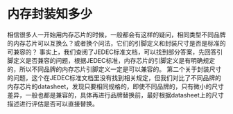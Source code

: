 内存封装知多少
======
相信很多人一开始用内存芯片的时候，一般都会有这样的疑问，相同类型不同品牌的内存芯片可以互换么？或者换个问法，它们的引脚定义和封装尺寸是否是标准的可兼容的？
事实上，我们查阅了JEDEC标准文档，可以找到部分答案，先回答引脚定义是否兼容的问题，根据JEDEC标准，内存芯片的引脚定义是有明确规定的，所以不同品牌的内存芯片引脚定义一定是可以兼容的。
第二个关于封装尺寸的问题，这个在JEDEC标准文档里没有找到相关规定，但我们对比了不同品牌的内存芯片的datasheet，发现只要相同规格的，即使不同品牌的，只有微小的尺寸差异，一般也都是兼容的，具体再进行品牌替换前，最好根据datasheet上的尺寸描述进行评估是否可以直接替换。



